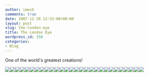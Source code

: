 ```yaml
---
author: imesh
comments: true
date: 2007-11-20 12:52:00+00:00
layout: post
slug: the-london-eye
title: The London Eye
wordpress_id: 150
categories:
- Blog
---
```


One of the world's greatest creations!




[![](http://static.flickr.com/2216/2049973249_5493d96655_s.jpg)](http://www.flickr.com/photos/imesh/2049973249)[![](http://static.flickr.com/2392/2049972191_94a084a524_s.jpg)](http://www.flickr.com/photos/imesh/2049972191)[![](http://static.flickr.com/2239/2050756520_c785810221_s.jpg)](http://www.flickr.com/photos/imesh/2050756520)[![](http://static.flickr.com/2094/2049970123_4959b17518_s.jpg)](http://www.flickr.com/photos/imesh/2049970123)[![](http://static.flickr.com/2387/2049969209_72681fdc24_s.jpg)](http://www.flickr.com/photos/imesh/2049969209)[![](http://static.flickr.com/2080/2049968365_c6acb49f5b_s.jpg)](http://www.flickr.com/photos/imesh/2049968365)[![](http://static.flickr.com/2239/2049967447_4d9622db1d_s.jpg)](http://www.flickr.com/photos/imesh/2049967447)[![](http://static.flickr.com/2288/2049966437_d3682b5227_s.jpg)](http://www.flickr.com/photos/imesh/2049966437)[![](http://static.flickr.com/2313/2050751078_572ac484a9_s.jpg)](http://www.flickr.com/photos/imesh/2050751078)[![](http://static.flickr.com/2142/2050749928_bc672e0a0e_s.jpg)](http://www.flickr.com/photos/imesh/2050749928)[![](http://static.flickr.com/2351/2050748720_b4a4cd880d_s.jpg)](http://www.flickr.com/photos/imesh/2050748720)[![](http://static.flickr.com/2385/2050747336_f5dfc7acf6_s.jpg)](http://www.flickr.com/photos/imesh/2050747336)[![](http://static.flickr.com/2232/2050746254_11eac14887_s.jpg)](http://www.flickr.com/photos/imesh/2050746254)[![](http://static.flickr.com/2346/2050745442_8de7bb70c0_s.jpg)](http://www.flickr.com/photos/imesh/2050745442)[![](http://static.flickr.com/2094/2050744700_6562cc49ec_s.jpg)](http://www.flickr.com/photos/imesh/2050744700)[![](http://static.flickr.com/2354/2049958193_c55b1afc8b_s.jpg)](http://www.flickr.com/photos/imesh/2049958193)[![](http://static.flickr.com/2370/2049957407_7f3c2a38d5_s.jpg)](http://www.flickr.com/photos/imesh/2049957407)[![](http://static.flickr.com/2001/2049956441_c05c3599f7_s.jpg)](http://www.flickr.com/photos/imesh/2049956441)[![](http://static.flickr.com/2090/2050740004_1ff30ef6c4_s.jpg)](http://www.flickr.com/photos/imesh/2050740004)[![](http://static.flickr.com/2140/2050738450_7cb700a2aa_s.jpg)](http://www.flickr.com/photos/imesh/2050738450)[![](http://static.flickr.com/2355/2050737554_50781327bc_s.jpg)](http://www.flickr.com/photos/imesh/2050737554)[![](http://static.flickr.com/2355/2050736252_29d57be5e7_s.jpg)](http://www.flickr.com/photos/imesh/2050736252)[![](http://static.flickr.com/2129/2050735720_e8e74aa8a7_s.jpg)](http://www.flickr.com/photos/imesh/2050735720)[![](http://static.flickr.com/2376/2050734552_a66469c2d0_s.jpg)](http://www.flickr.com/photos/imesh/2050734552)[![](http://static.flickr.com/2146/2050733838_6d0e070bf7_s.jpg)](http://www.flickr.com/photos/imesh/2050733838)[![](http://static.flickr.com/2033/2050733336_cd4cb0383a_s.jpg)](http://www.flickr.com/photos/imesh/2050733336)[![](http://static.flickr.com/2286/2049947015_9dc06db9f3_s.jpg)](http://www.flickr.com/photos/imesh/2049947015)[![](http://static.flickr.com/2117/2049946005_7a6f280ccc_s.jpg)](http://www.flickr.com/photos/imesh/2049946005)
